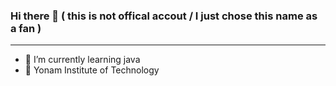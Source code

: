 ### Hi there 👋 ( this is not offical accout / I just chose this name as a fan )
---
- 🌱 I’m currently learning java
- 🏫 Yonam Institute of Technology

<!--
**PDGreatSpirit/PDGreatSpirit** is a ✨ _special_ ✨ repository because its `README.md` (this file) appears on your GitHub profile.

Here are some ideas to get you started:

- 🔭 I’m currently working on ...
- 🌱 I’m currently learning ...
- 👯 I’m looking to collaborate on ...
- 🤔 I’m looking for help with ...
- 💬 Ask me about ...
- 📫 How to reach me: ...
- 😄 Pronouns: ...
- ⚡ Fun fact: ...
-->
